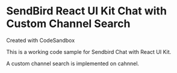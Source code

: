 # SendBird React UI Kit Chat with Custom Channel Search
Created with CodeSandbox

This is a working code sample for Sendbird Chat with React UI Kit.

A custom channel search is implemented on cahnnel.
